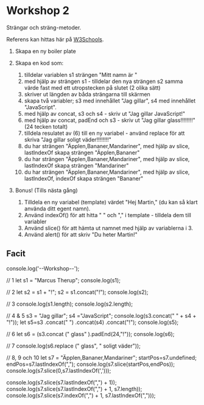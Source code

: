 # Workshop 2

Strängar och sträng-metoder.

Referens kan hittas här på [W3Schools](https://www.w3schools.com/js/js_string_methods.asp).

1. Skapa en ny boiler plate
2. Skapa en kod som:
   1. tilldelar variablen s1 strängen "Mitt namn är <ditt namn>"
   2. med hjälp av strängen s1 - tilldelar den nya strängen s2 samma värde fast med ett utropstecken på slutet (2 olika sätt)
   3. skriver ut längden av båda strängarna till skärmen
   4. skapa två variabler; s3 med innehållet "Jag gillar", s4 med innehållet "JavaScript".
   5. med hjälp av concat, s3 och s4 - skriv ut "Jag gillar JavaScript!"
   6. med hjälp av concat, padEnd och s3 - skriv ut "Jag gillar glass!!!!!!!!" (24 tecken totalt)
   7. tilldela resulatet av (6) till en ny variabel - använd replace för att skriva "Jag gillar soligt väder!!!!!!!!"
   8. du har strängen "Äpplen,Bananer,Mandariner", med hjälp av slice, lastIndexOf skapa strängen "Äpplen,Bananer"
   9. du har strängen "Äpplen,Bananer,Mandariner", med hjälp av slice, lastIndexOf skapa strängen "Mandariner"
   10. du har strängen "Äpplen,Bananer,Mandariner", med hjälp av slice, lastIndexOf, indexOf skapa strängen "Bananer"

3. Bonus! (Tills nästa gång)
   1. Tilldela en ny variabel (template) värdet "Hej Martin," (du kan så klart använda ditt egent namn). 
   2. Använd indexOf() för att hitta " " och "," i template - tilldela dem till variabler
   3. Använd slice() för att hämta ut namnet med hjälp av variablerna i 3. 
   4. Använd alert() för att skriv "Du heter Martin!" 

## Facit

console.log('--Workshop--');

// 1
let s1 = "Marcus Therup";
console.log(s1);

// 2
let s2 = s1 + "!";
s2 = s1.concat("!");
console.log(s2);

// 3
console.log(s1.length);
console.log(s2.length);

// 4 & 5
s3 = "Jag gillar";
s4 ="JavaScript";
console.log(s3.concat(" " + s4 + "!"));
let s5=s3
    .concat(" ")
    .concat(s4)
    .concat("!");
console.log(s5);

// 6
let s6 = (s3.concat (" glass" ).padEnd(24,"!")); 
console.log(s6);

// 7
console.log(s6.replace (" glass", " soligt väder"));

// 8, 9 och 10
let s7 = "Äpplen,Bananer,Mandariner";
startPos=s7.undefined;
endPos=s7.lastIndexOf(",");
console.log(s7.slice(startPos,endPos));
console.log(s7.slice(0,s7.lastIndexOf(',')));

console.log(s7.slice(s7.lastIndexOf(",") + 1));
console.log(s7.slice(s7.lastIndexOf(",") + 1, s7.length));
console.log(s7.slice(s7.indexOf(",") + 1, s7.lastIndexOf(",")));



